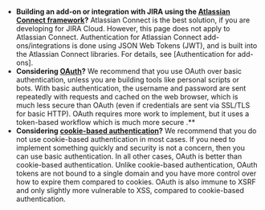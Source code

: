 -   **Building an add-on or integration with JIRA using the [Atlassian Connect framework](../authentication-for-add-ons/)?** Atlassian Connect is the best solution, if you are developing for JIRA Cloud. However, this page does not apply to Atlassian Connect. Authentication for Atlassian Connect add-ons/integrations is done using JSON Web Tokens (JWT), and is built into the Atlassian Connect libraries. For details, see [Authentication for add-ons].
-   **Considering [OAuth](../jira-rest-api-oauth-authentication/)?** We recommend that you use OAuth over basic authentication, unless you are building tools like personal scripts or bots. With basic authentication, the username and password are sent repeatedly with requests and cached on the web browser, which is much less secure than OAuth (even if credentials are sent via SSL/TLS for basic HTTP). OAuth requires more work to implement, but it uses a token-based workflow which is much more secure .**
-   **Considering [cookie-based authentication](../jira-rest-api-cookie-based-authentication/)?** We recommend that you do not use cookie-based authentication in most cases. If you need to implement something quickly and security is not a concern, then you can use basic authentication. In all other cases, OAuth is better than cookie-based authentication. Unlike cookie-based authentication, OAuth tokens are not bound to a single domain and you have more control over how to expire them compared to cookies. OAuth is also immune to XSRF and only slightly more vulnerable to XSS, compared to cookie-based authentication.